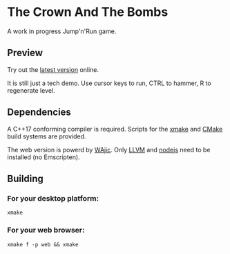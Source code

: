 # The Crown And The Bombs
A work in progress Jump'n'Run game.

## Preview
Try out the [latest version](https://houmain.github.io/crown) online.

It is still just a tech demo. Use cursor keys to run, CTRL to hammer, R to regenerate level.

## Dependencies

A C++17 conforming compiler is required. Scripts for the
[xmake](https://xmake.io) and [CMake](https://cmake.org) build systems are provided.

The web version is powerd by [WAjic](https://github.com/schellingb/wajic). Only [LLVM](https://releases.llvm.org/download.html) and [nodejs](https://nodejs.org) need to be installed (no Emscripten).

## Building

### For your desktop platform:
  ```xmake```

### For your web browser:

  ```xmake f -p web && xmake```
